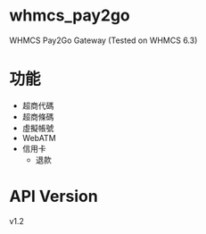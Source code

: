 # whmcs_pay2go
WHMCS Pay2Go Gateway (Tested on WHMCS 6.3)

# 功能
- 超商代碼
- 超商條碼
- 虛擬帳號
- WebATM
- 信用卡
  - 退款

# API Version
v1.2
